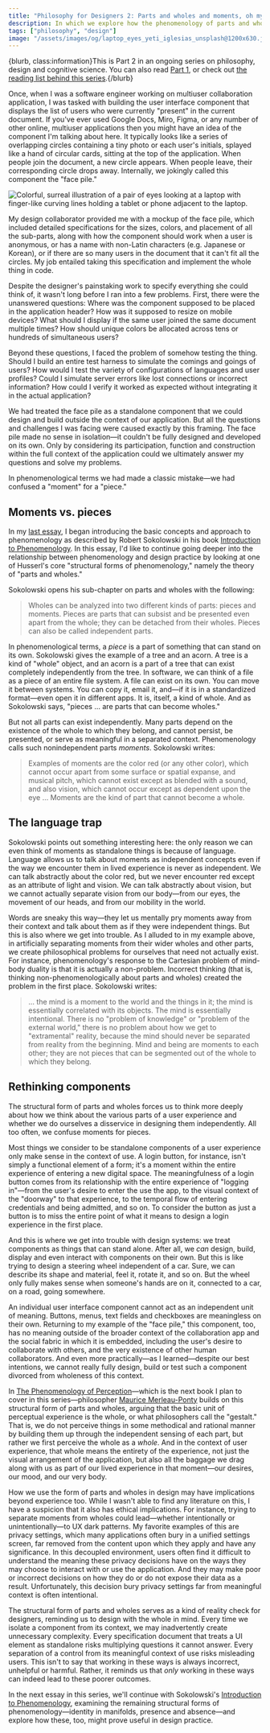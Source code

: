 ```yaml
---
title: "Philosophy for Designers 2: Parts and wholes and moments, oh my!"
description: In which we explore how the phenomenology of parts and wholes can help us improve design decisions.
tags: ["philosophy", "design"]
image: "/assets/images/og/laptop_eyes_yeti_iglesias_unsplash@1200x630.jpg"
---
```


{blurb, class:information}This is Part 2 in an ongoing series on philosophy, design and cognitive science. You can also read [Part 1](/blog/phenomenology-and-the-impossibility-of-experience-design/), or check out [the reading list behind this series](/notes/philosophy-for-designers/).{/blurb}

Once, when I was a software engineer working on multiuser collaboration application, I was tasked with building the user interface component that displays the list of users who were currently "present" in the current document. If you've ever used Google Docs, Miro, Figma, or any number of other online, multiuser applications then you might have an idea of the component I'm talking about here. It typically looks like a series of overlapping circles containing a tiny photo or each user's initials, splayed like a hand of circular cards, sitting at the top of the application. When people join the document, a new circle appears. When people leave, their corresponding circle drops away. Internally, we jokingly called this component the "face pile."

![Colorful, surreal illustration of a pair of eyes looking at a laptop with finger-like curving lines holding a tablet or phone adjacent to the laptop.](/assets/images/laptop_eyes_yeti_iglesias_unsplash@1600.jpg "Illustration by Yeti Iglesias on Unsplash")

My design collaborator provided me with a mockup of the face pile, which included detailed specifications for the sizes, colors, and placement of all the sub-parts, along with how the component should work when a user is anonymous, or has a name with non-Latin characters (e.g. Japanese or Korean), or if there are so many users in the document that it can't fit all the circles. My job entailed taking this specification and implement the whole thing in code.

Despite the designer's painstaking work to specify everything she could think of, it wasn't long before I ran into a few problems. First, there were the unanswered questions: Where was the component supposed to be placed in the application header? How was it supposed to resize on mobile devices? What should I display if the same user joined the same document multiple times? How should unique colors be allocated across tens or hundreds of simultaneous users?

Beyond these questions, I faced the problem of somehow testing the thing. Should I build an entire test harness to simulate the comings and goings of users? How would I test the variety of configurations of languages and user profiles? Could I simulate server errors like lost connections or incorrect information? How could I verify it worked as expected without integrating it in the actual application? 

We had treated the face pile as a standalone component that we could design and build outside the context of our application. But all the questions and challenges I was facing were caused exactly by this framing. The face pile made no sense in isolation—it couldn't be fully designed and developed on its own. Only by considering its participation, function and construction within the full context of the application could we ultimately answer my questions and solve my problems. 

In phenomenological terms we had made a classic mistake—we had confused a "moment" for a "piece."

## Moments vs. pieces

In my [last essay](/blog/phenomenology-and-the-impossibility-of-experience-design/), I began introducing the basic concepts and approach to phenomenology as described by Robert Sokolowski in his book [Introduction to Phenomenology](https://bookshop.org/a/106240/9780521667920). In this essay, I'd like to continue going deeper into the relationship between phenomenology and design practice by looking at one of Husserl's core "structural forms of phenomenology," namely the theory of "parts and wholes."

Sokolowski opens his sub-chapter on parts and wholes with the following:

>Wholes can be analyzed into two different kinds of parts: pieces and moments. Pieces are parts that can subsist and be presented even apart from the whole; they can be detached from their wholes. Pieces can also be called independent parts.

In phenomenological terms, a *piece* is a part of something that can stand on its own. Sokolowski gives the example of a tree and an acorn. A tree is a kind of "whole" object, and an acorn is a part of a tree that can exist completely independently from the tree. In software, we can think of a file as a piece of an entire file system. A file can exist on its own. You can move it between systems. You can copy it, email it, and—if it is in a standardized format—even open it in different apps. It is, itself, a kind of whole. And as Sokolowski says, "pieces ... are parts that can become wholes."

But not all parts can exist independently. Many parts depend on the existence of the whole to which they belong, and cannot persist, be presented, or serve as meaningful in a separated context. Phenomenology calls such nonindependent parts *moments*. Sokolowski writes:

>Examples of moments are the color red (or any other color), which cannot occur apart from some surface or spatial expanse, and musical pitch, which cannot exist except as blended with a sound, and also vision, which cannot occur except as dependent upon the eye ... Moments are the kind of part that cannot become a whole.

## The language trap

Sokolowski points out something interesting here: the only reason we can even think of moments as standalone things is because of language. Language allows us to talk about moments as independent concepts even if the way we encounter them in lived experience is never as independent. We can talk abstractly about the color red, but we never encounter red except as an attribute of light and vision. We can talk abstractly about vision, but we cannot actually separate vision from our body—from our eyes, the movement of our heads, and from our mobility in the world. 

Words are sneaky this way—they let us mentally pry moments away from their context and talk about them as if they were independent things. But this is also where we get into trouble. As I alluded to in my example above, in artificially separating moments from their wider wholes and other parts, we create philosophical problems for ourselves that need not actually exist. For instance, phenomenology's response to the Cartesian problem of mind-body duality is that it is actually a non-problem. Incorrect thinking (that is, thinking non-phenomenologically about parts and wholes) created the problem in the first place. Sokolowski writes:

>... the mind is a moment to the world and the things in it; the mind is essentially correlated with its objects. The mind is essentially intentional. There is no "problem of knowledge" or "problem of the external world," there is no problem about how we get to "extramental" reality, because the mind should never be separated from reality from the beginning. Mind and being are moments to each other; they are not pieces that can be segmented out of the whole to which they belong.

## Rethinking components

The structural form of parts and wholes forces us to think more deeply about how we think about the various parts of a user experience and whether we do ourselves a disservice in designing them independently. All too often, we confuse moments for pieces.

Most things we consider to be standalone components of a user experience only make sense in the context of use. A login button, for instance, isn't simply a functional element of a form; it's a moment within the entire experience of entering a new digital space. The meaningfulness of a login button comes from its relationship with the entire experience of "logging in"—from the user's desire to enter the use the app, to the visual context of the "doorway" to that experience, to the temporal flow of entering credentials and being admitted, and so on. To consider the button as just a button is to miss the entire point of what it means to design a login experience in the first place.

And this is where we get into trouble with design systems: we treat components as things that can stand alone. After all, we *can* design, build, display and even interact with components on their own. But this is like trying to design a steering wheel independent of a car. Sure, we can describe its shape and material, feel it, rotate it, and so on. But the wheel only fully makes sense when someone's hands are on it, connected to a car, on a road, going somewhere.

An individual user interface component cannot act as an independent unit of meaning. Buttons, menus, text fields and checkboxes are meaningless on their own. Returning to my example of the "face pile," this component, too, has no meaning outside of the broader context of the collaboration app and the social fabric in which it is embedded, including the user's desire to collaborate with others, and the very existence of other human collaborators. And even more practically—as I learned—despite our best intentions, we cannot really fully design, build or test such a component divorced from wholeness of this context.

In [The Phenomenology of Perception](https://bookshop.org/a/106240/9781774645093)—which is the next book I plan to cover in this series—philosopher [Maurice Merleau-Ponty](https://plato.stanford.edu/entries/merleau-ponty/) builds on this structural form of parts and wholes, arguing that the basic unit of perceptual experience is the whole, or what philosophers call the "gestalt." That is, we do not perceive things in some methodical and rational manner by building them up through the independent sensing of each part, but rather we first perceive the whole as a *whole*. And in the context of user experience, that whole means the entirety of the experience, not just the visual arrangement of the application, but also all the baggage we drag along with us as part of our lived experience in that moment—our desires, our mood, and our very body.

How we use the form of parts and wholes in design may have implications beyond experience too. While I wasn't able to find any literature on this, I have a suspicion that it also has ethical implications. For instance, trying to separate moments from wholes could lead—whether intentionally or unintentionally—to UX dark patterns. My favorite examples of this are privacy settings, which many applications often bury in a unified settings screen, far removed from the content upon which they apply and have any significance. In this decoupled environment, users often find it difficult to understand the meaning these privacy decisions have on the ways they may choose to interact with or use the application. And they may make poor or incorrect decisions on how they do or do not expose their data as a result. Unfortunately, this decision bury privacy settings far from meaningful context is often intentional.

The structural form of parts and wholes serves as a kind of reality check for designers, reminding us to design with the whole in mind. Every time we isolate a component from its context, we may inadvertently create unnecessary complexity. Every specification document that treats a UI element as standalone risks multiplying questions it cannot answer. Every separation of a control from its meaningful context of use risks misleading users. This isn't to say that working in these ways is always incorrect, unhelpful or harmful. Rather, it reminds us that *only* working in these ways can indeed lead to these poorer outcomes.

In the next essay in this series, we'll continue with Sokolowski's [Introduction to Phenomenology](https://bookshop.org/a/106240/9780521667920), examining the remaining structural forms of phenomenology—identity in manifolds, presence and absence—and explore how these, too, might prove useful in design practice.